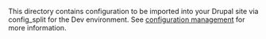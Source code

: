 This directory contains configuration to be imported into your Drupal site via config_split for the Dev environment. See [configuration management](https://docs.acquia.com/blt/developer/configuration-management/) for more information.

